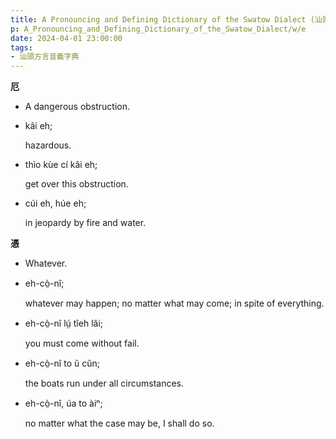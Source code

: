 ```yaml
---
title: A Pronouncing and Defining Dictionary of the Swatow Dialect (汕頭方言音義字典) / e
p: A_Pronouncing_and_Defining_Dictionary_of_the_Swatow_Dialect/w/e
date: 2024-04-01 23:00:00
tags: 
- 汕頭方言音義字典
---
```



**厄**
- A dangerous obstruction.

- kâi eh;

  hazardous.

- thìo kùe cí kâi eh;

  get over this obstruction.

- cúi eh, húe eh;

  in jeopardy by fire and water.

**憑**
- Whatever.

- eh-cò̤-nî;

  whatever may happen; no matter what may come; in spite of everything.

- eh-cò̤-nî lṳ́ tîeh lâi;

  you must come without fail.

- eh-cò̤-nî to ŭ cûn;

  the boats run under all circumstances.

- eh-cò̤-nî, úa to àiⁿ;

  no matter what the case may be, I shall do so.